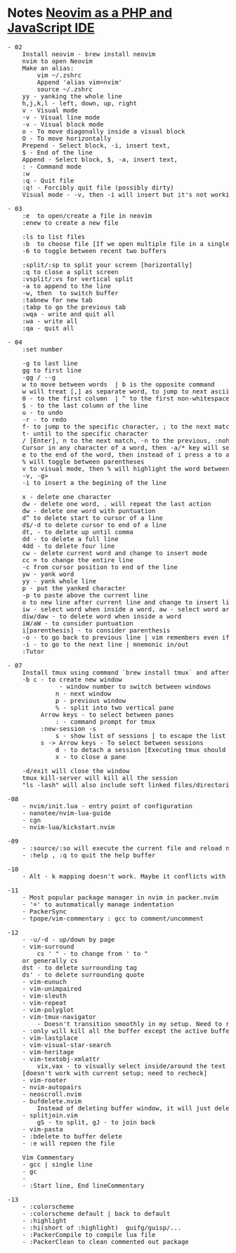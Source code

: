 # Notes [Neovim as a PHP and JavaScript IDE](https://laracasts.com/series/neovim-as-a-php-ide)

<pre>
- 02
    Install neovim - brew install neovim
    nvim to open Neovim
    Make an alias:
        vim ~/.zshrc
        Append 'alias vim=nvim'
        source ~/.zshrc
    yy - yanking the whole line
    h,j,k,l - left, down, up, right
    v - Visual mode
    <SHIFT>-v - Visual line mode
    <CTRL>-v - Visual block mode
    o - To move diagonally inside a visual block
    O - To move horizontally
    Prepend - Select block, <SHIFT>-i, insert text, <ESC>
    $ - End of the line
    Append - Select block, $, <SHIFT>-a, insert text, <ESC>
    : - Command mode
    :w <File name>
    :q - Quit file
    :q! - Forcibly quit file (possibly dirty)
    Visual mode - <CTRL>-v, then <SHIFT>-i will insert but it's not working for <SHIFT>-v combination

- 03
    :e <filename> to open/create a file in neovim
    :enew to create a new file

    :ls to list files
    :b <buffer number> to choose file [If we open multiple file in a single buffer]
    <CTRL>-6 to toggle between recent two buffers

    :split/:sp to split your screen [horizontally]
    :q to close a split screen
    :vsplit/:vs for vertical split
    <SHIFT>-a to append to the line
    <CTRL>-w, then <h,j,k,l> to switch buffer
    :tabnew for new tab
    :tabp to go the previous tab
    :wqa - write and quit all
    :wa - write all
    :qa - quit all

- 04
    :set number
    <by default [jk] move between lines instead of wrapped line>
    <SHIFT>-g to last line
    gg to first line
    <line number>-gg / <line-number>-<SHIFT>-g
    w to move between words <cursor will be at the begining of the next word> | b is the opposite command
    w will treat [,] as separate word, to jump to next ascii word use <SHIFT>-w | <SHIFT>-b is the opposite command
    0 - to the first column <it won't consider space> | ^ to the first non-whitespace character
    $ - to the last column of the line
    u - to undo
    <CTRL>-r - to redo
    f-<character> to jump to the specific character, ; to the next match, , to the previous match
    t-<character> until to the specific character
    /<specific word> [Enter], n to the next match, <SHIFT>-n to the previous, :nohlsearch/:noh for no highlight
    Cursor in any character of a word, then <SHIFT>-a/* key will search the word, n to the next, <SHIFT>-n to the previous
    e to the end of the word, then instead of i press a to append after the last character of the word
    % will toggle between parentheses
    v to visual mode, then % will highlight the word between parenthesis
    <gg, <SHIFT>-v, <SHIFT>-g>
    <SHIFT>-i to insert a the begining of the line

    x - delete one character
    dw - delete one word<without puntuation>, . will repeat the last action
    d<SHIFT>w - delete one word with puntuation
    d^ to delete start to cursor of a line
    d$/<SHIFT>-d to delete cursor to end of a line
    dt, - to delete up until comma
    dd - to delete a full line
    4dd - to delete four line
    cw - delete current word and change to insert mode
    cc = to change the entire line
    <SHIFT>-c from cursor position to end of the line
    yw - yank word
    yy - yank whole line
    p - put the yanked character
    <SHIFT>-p to paste above the current line
    o to new line after current line and change to insert line, <SHIFT>-o to the above
    iw - select word when inside a word, aw - select word around the word (consider space if present)
    diw/daw - to delete word when inside a word
    iW/aW - to consider puntuation
    i[parenthesis] - to consider parenthesis
    <CTRL>-o - to go back to previous line | vim remembers even if we close our current vim session
    <CTRL>-i - to go to the next line | mnemonic in/out
    :Tutor

- 07
    Install tmux using command `brew install tmux` and after installation, use tmux to start the program
    <CTRL>-b c - to create new window 
             <number> - window number to switch between windows 
             n - next window 
             p - previous window
             % - split into two vertical pane 
	     Arrow keys - to select between panes
             : - command prompt for tmux 
	     :new-session -s <session name>
             s - show list of sessions [<ESC> to escape the list windows]
	     s -> Arrow keys - To select between sessions
             d - to detach a session [Executing tmux should open the last session but it creates a new session; same with closing the terminal window]
             x - to close a pane 

    <CTRL>-d/exit will close the window 
    tmux kill-server will kill all the session 
    "ls -lash" will also include soft linked files/directories

-08
    - nvim/init.lua - entry point of configuration
    - nanotee/nvim-lua-guide 
    - cgn 
    - nvim-lua/kickstart.nvim 

-09
    - :source/:so will execute the current file and reload nvim
    - :help <keyword>, :q to quit the help buffer

-10
    - Alt - k mapping doesn't work. Maybe it conflicts with other mapping?

-11
    - Most popular package manager in nvim in packer.nvim 
    - '=' to automatically manage indentation
    - PackerSync 
    - tpope/vim-commentary : gcc to comment/uncomment

-12 
    - <CTRL>-u/<CTRL>-d - up/down by page
    - vim-surround
    	cs ' " - to change from ' to "
	or generally cs <current tag> <change tag>
	dst - to delete surrounding tag
	ds' - to delete surrounding quote
    - vim-eunuch
    - vim-unimpaired
    - vim-sleuth
    - vim-repeat
    - vim-polyglot
    - vim-tmux-navigator
    	- Doesn't transition smoothly in my setup. Need to recheck.
	- :only will kill all the buffer except the active buffer.
    - vim-lastplace
    - vim-visual-star-search
    - vim-heritage
    - vim-textobj-xmlattr
    	vix,vax - to visually select inside/around the text for xml attributes
	[doesn't work with current setup; need to recheck]
    - vim-rooter
    - nvim-autopairs
    - neoscroll.nvim
    - bufdelete.nvim
        Instead of deleting buffer window, it will just delete the last buffer and go back to the previous buffer
    - splitjoin.vim
    	gS - to split, gJ - to join back
    - vim-pasta
    - :bdelete to buffer delete 
    - :e will repoen the file

    Vim Commentary 
    - gcc | single line 
    - gc<Motion>
    - <Visual><Motion><gcc>
    - :Start line, End lineCommentary

-13
    - :colorscheme <scheme name>
    - :colorscheme default | back to default 
    - :highlight
    - :hi(short of :highlight) <Highlight type> guifg/guisp/...
    - :PackerCompile to compile lua file
    - :PackerClean to clean commented out package 

</pre>
